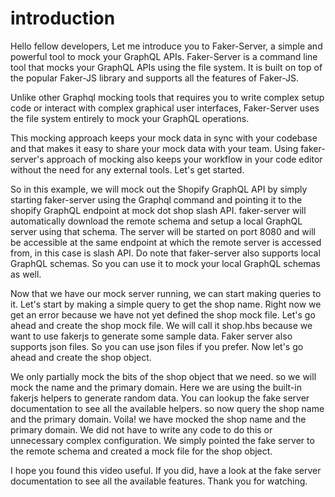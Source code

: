 
# introduction

Hello fellow developers, Let me introduce you to Faker-Server, a simple and powerful tool to mock your GraphQL APIs. Faker-Server is a command line tool that mocks your GraphQL APIs using the file system. It is built on top of the popular Faker-JS library and supports all the features of Faker-JS.

Unlike other Graphql mocking tools that requires you to write complex setup code or interact with complex graphical user interfaces, Faker-Server uses the file system entirely to mock your GraphQL operations.

This mocking approach keeps your mock data in sync with your codebase and that makes it easy to share your mock data with your team. Using faker-server's approach of mocking also keeps your workflow in your code editor without the need for any external tools. Let's get started.

So in this example, we will mock out the Shopify GraphQL API by simply starting faker-server using the Graphql command and pointing it to the shopify GraphQL endpoint at mock dot shop slash API. faker-server will automatically download the remote schema and setup a local GraphQL server using that schema. The server will be started on port 8080 and will be accessible at the same endpoint at which the remote server is accessed from, in this case is slash API. Do note that faker-server also supports local GraphQL schemas. So you can use it to mock your local GraphQL schemas as well.

Now that we have our mock server running, we can start making queries to it. Let's start by making a simple query to get the shop name. Right now we get an error because we have not yet defined the shop mock file. Let's go ahead and create the shop mock file. We will call it shop.hbs because we want to use fakerjs to generate some sample data. Faker server also supports json files. So you can use json files if you prefer. Now let's go ahead and create the shop object.

We only partially mock the bits of the shop object that we need. so we will mock the name and the primary domain. Here we are using the built-in fakerjs helpers to generate random data. You can lookup the fake server documentation to see all the available helpers. so now query the shop name and the primary domain. Voila! we have mocked the shop name and the primary domain. We did not have to write any code to do this or unnecessary complex configuration. We simply pointed the fake server to the remote schema and created a mock file for the shop object.

I hope you found this video useful. If you did, have a look at the fake server documentation to see all the available features. Thank you for watching.